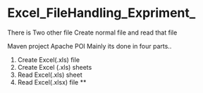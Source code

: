# Excel_FileHandling_Expriment_
There is Two other file
Create normal file and read that file

Maven project
Apache POI
Mainly its done in four parts.. 
1. Create Excel(.xls) file
2. Create Excel (.xls) sheets
3. Read Excel(.xls) sheet
4. Read Excel(.xlsx) file **



